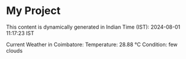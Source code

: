 # My Project

This content is dynamically generated in Indian Time (IST): 2024-08-01 11:17:23 IST


Current Weather in Coimbatore:
Temperature: 28.88 °C
Condition: few clouds

